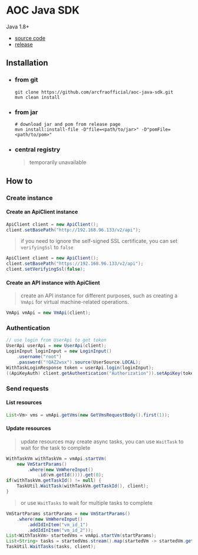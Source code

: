 # AOC Java SDK

Java 1.8+

- [source code](https://github.com/arcfraofficial/aoc-java-sdk)
- [release](https://github.com/arcfraofficial/aoc-java-sdk/releases)

## Installation

- ### from git

  ```shell
  git clone https://github.com/arcfraofficial/aoc-java-sdk.git
  mvn clean install
  ```

- ### from jar

  ```shell
  # download jar and pom from release page
  mvn install:install-file -D"file=<path/to/jar>" -D"pomFile=<path/to/pom>"
  ```

- ### central registry
  > temporarily unavailable

## How to

### Create instance

#### Create an ApiClient instance

```java
ApiClient client = new ApiClient();
client.setBasePath("http://192.168.96.133/v2/api");
```

> if you need to ignore the self-signed SSL certificate, you can set `verifyingSsl` to `false`

```java
ApiClient client = new ApiClient();
client.setBasePath("https://192.168.96.133/v2/api");
client.setVerifyingSsl(false);
```

#### Create an API instance with ApiClient

> create an API instance for different purposes, such as creating a `VmApi` for virtual machine-related operations.

```java
VmApi vmApi = new VmApi(client);
```

### Authentication

```java
// use login from UserApi to get token
UserApi userApi = new UserApi(client);
LoginInput loginInput = new LoginInput()
    .username("root")
    .password("!QAZ2wsx").source(UserSource.LOCAL);
WithTaskLoginResponse token = userApi.login(loginInput);
((ApiKeyAuth) client.getAuthentication("Authorization")).setApiKey(token.getData().getToken());
```

### Send requests

#### List resources

```java
List<Vm> vms = vmApi.getVms(new GetVmsRequestBody().first(1));
```

#### Update resources

> update resources may create async tasks, you can use `WaitTask` to wait for the task to complete

```java
WithTaskVm withTaskVm = vmApi.startVm(
    new VmStartParams()
        .where(new VmWhereInput()
            .id(vm.getId()))).get(0);
if(withTaskVm.getTaskId() != null) {
    TaskUtil.WaitTask(withTaskVm.getTaskId(), client);
}
```

> or use `WaitTasks` to wait for multiple tasks to complete

```java
VmStartParams startParams = new VmStartParams()
    .where(new VmWhereInput()
        .addIdInItem("vm_id_1")
        .addIdInItem("vm_id_2"));
List<WithTaskVm> startedVms = vmApi.startVm(startParams);
List<String> tasks = startedVms.stream().map(startedVm -> startedVm.getTaskId()).collect(Collectors.toList());
TaskUtil.WaitTasks(tasks, client);
```

